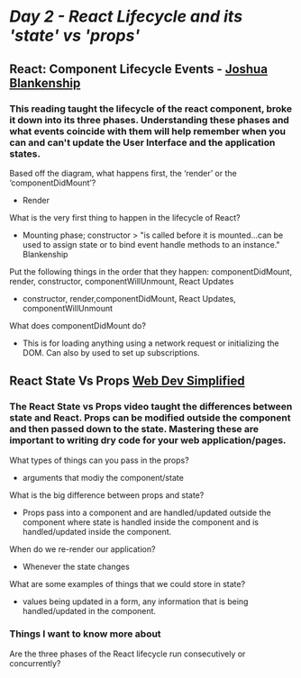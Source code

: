 # ***Day 2** - React Lifecycle and its 'state' vs 'props'*

## React: Component Lifecycle Events - [Joshua Blankenship](https://medium.com/@joshuablankenshipnola/react-component-lifecycle-events-cb77e670a093)

### This reading taught the lifecycle of the react component, broke it down into its three phases. Understanding these phases and what events coincide with them will help remember when you can and can't update the User Interface and the application states.

Based off the diagram, what happens first, the ‘render’ or the ‘componentDidMount’? 

- Render

What is the very first thing to happen in the lifecycle of React? 

- Mounting phase; constructor > "is called before it is mounted...can be used to assign state or to bind event handle methods to an instance." Blankenship

Put the following things in the order that they happen: componentDidMount, render, constructor, componentWillUnmount, React Updates 

- constructor, render,componentDidMount, React Updates, componentWillUnmount

What does componentDidMount do?

- This is for loading anything using a network request or initializing the DOM. Can also by used to set up subscriptions.

## React State Vs Props [Web Dev Simplified](https://www.youtube.com/watch?v=IYvD9oBCuJI)

### The React State vs Props video taught the differences between state and React. Props can be modified outside the component and then passed down to the state. Mastering these are important to writing dry code for your web application/pages.

What types of things can you pass in the props?

- arguments that modiy the component/state

What is the big difference between props and state?

- Props pass into a component and are handled/updated outside the component where state is handled inside the component and is handled/updated inside the component.

When do we re-render our application?

- Whenever the state changes

What are some examples of things that we could store in state?

- values being updated in a form, any information that is being handled/updated in the component.

### Things I want to know more about

Are the three phases of the React lifecycle run consecutively or concurrently?